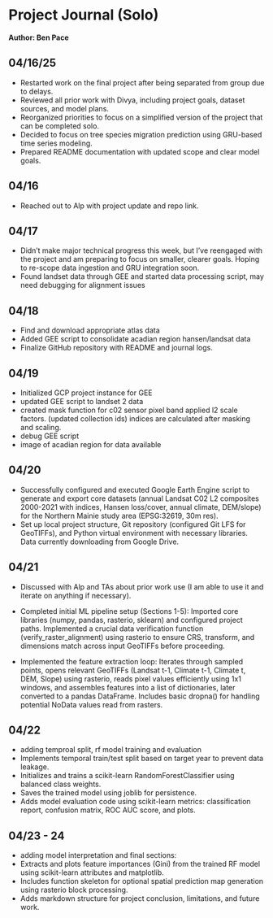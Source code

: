 
# Project Journal (Solo)

**Author: Ben Pace**

## 04/16/25
- Restarted work on the final project after being separated from group due to delays.
- Reviewed all prior work with Divya, including project goals, dataset sources, and model plans.
- Reorganized priorities to focus on a simplified version of the project that can be completed solo.
- Decided to focus on tree species migration prediction using GRU-based time series modeling.
- Prepared README documentation with updated scope and clear model goals.

## 04/16
- Reached out to Alp with project update and repo link.

## 04/17
- Didn’t make major technical progress this week, but I’ve reengaged with the project and am preparing to focus on smaller, clearer goals. Hoping to re-scope data ingestion and GRU integration soon. 
- Found landset data through GEE and started data processing script, may need debugging for alignment issues

## 04/18
- Find and download appropriate atlas data
- Added GEE script to consolidate acadian region hansen/landsat data
- Finalize GitHub repository with README and journal logs.

## 04/19
- Initialized GCP project instance for GEE
- updated GEE script to landset 2 data
- created mask function for c02 sensor pixel band applied l2 scale factors. (updated collection ids) indices are calculated after masking and scaling.
- debug GEE script
- image of acadian region for data available

## 04/20
- Successfully configured and executed Google Earth Engine script to generate and export core datasets (annual Landsat C02 L2 composites 2000-2021 with indices, Hansen loss/cover, annual climate, DEM/slope) for the Northern Mainie study area (EPSG:32619, 30m res).
- Set up local project structure, Git repository (configured Git LFS for GeoTIFFs), and Python virtual environment with necessary libraries. Data currently downloading from Google Drive.

## 04/21
- Discussed with Alp and TAs about prior work use (I am able to use it and iterate on anything if necessary).

- Completed initial ML pipeline setup (Sections 1-5): Imported core libraries (numpy, pandas, rasterio, sklearn) and configured project paths.
Implemented a crucial data verification function (verify_raster_alignment) using rasterio to ensure CRS, transform, and dimensions match across input GeoTIFFs before proceeding.
- Implemented the feature extraction loop: Iterates through sampled points, opens relevant GeoTIFFs (Landsat t-1, Climate t-1, Climate t, DEM, Slope) using rasterio, reads pixel values efficiently using 1x1 windows, and assembles features into a list of dictionaries, later converted to a pandas DataFrame. Includes basic dropna() for handling potential NoData values read from rasters.

## 04/22
- adding temproal split, rf model training and evaluation
- Implements temporal train/test split based on target year to prevent data leakage.
- Initializes and trains a scikit-learn RandomForestClassifier using balanced class weights.
- Saves the trained model using joblib for persistence.
- Adds model evaluation code using scikit-learn metrics: classification report, confusion matrix, ROC AUC score, and plots.

## 04/23 - 24
- adding model interpretation and final sections:
- Extracts and plots feature importances (Gini) from the trained RF model using scikit-learn attributes and matplotlib.
- Includes function skeleton for optional spatial prediction map generation using rasterio block processing.
- Adds markdown structure for project conclusion, limitations, and future work.
